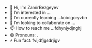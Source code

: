 - 👋 Hi, I’m ZamirBezgeyev
- 👀 I’m interested in ...
- 🌱 I’m currently learning ...koioigcryvbn 
- 💞️ I’m looking to collaborate on ...
- 📫 How to reach me ...fdhynjydjnghj
- 😄 Pronouns: .
- ⚡ Fun fact: fvijdfjgsdrjigv
<!---
ZamirBezgeyev/ZamirBezgeyev is a ✨ special ✨ repository because its `README.md` (this file) appears on your GitHub profile.
You can click the Preview link to take a look at your changes.
--->
